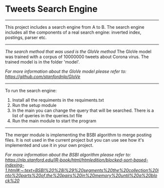 # Tweets Search Engine
*******************************

This project includes a search engine from A to B.
The search engine includes all the components of a real search engine: inverted index, postings, parser etc.


********************************

_The search method that was used is the GloVe method_ 
The GloVe model was trained with a corpus of 10000000 tweets about Corona virus. The trained model is in the folder 'model'.

_For more information about the GloVe model please refer to: https://github.com/stanfordnlp/GloVe_

********************************

To run the search engine:
  1) Install all the requiments in the requiments.txt
  2) Run the setup module
  3) In the main you can change the query that will be searched. There is a list of queries in the queries.txt file
  4) Run the main module to start the program

********************************
The merger module is implementing the BSBI algorithm to merge posting files.
It is not used in the current project but you can use see how it's implemented and use it in your own project.

_For more information about the BSBI algorithm please refer to:
https://nlp.stanford.edu/IR-book/html/htmledition/blocked-sort-based-indexing-1.html#:~:text=BSBI%20%28i%29%20segments%20the%20collection%20into%20parts%20of,the%20pairs%20in%20memory%20until%20a%20block%20_
